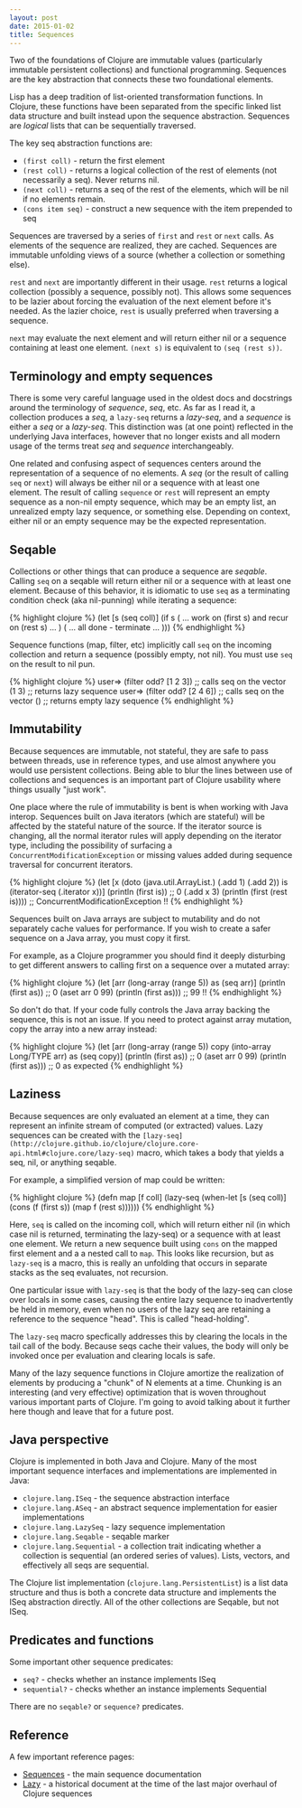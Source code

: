 ```yaml
---
layout: post
date: 2015-01-02
title: Sequences
---
```


Two of the foundations of Clojure are immutable values (particularly immutable persistent collections) and functional programming. Sequences are the key abstraction that connects these two foundational elements.

Lisp has a deep tradition of list-oriented transformation functions. In Clojure, these functions have been separated from the specific linked list data structure and built instead upon the sequence abstraction. Sequences are *logical* lists that can be sequentially traversed.

The key seq abstraction functions are:

- `(first coll)` - return the first element
- `(rest coll)` - returns a logical collection of the rest of elements (not necessarily a seq). Never returns nil. 
- `(next coll)` - returns a seq of the rest of the elements, which will be nil if no elements remain.
- `(cons item seq)` - construct a new sequence with the item prepended to seq

Sequences are traversed by a series of `first` and `rest` or `next` calls. As elements of the sequence are realized, they are cached. Sequences are immutable unfolding views of a source (whether a collection or something else).

`rest` and `next` are importantly different in their usage. `rest` returns a logical collection (possibly a sequence, possibly not). This allows some sequences to be lazier about forcing the evaluation of the next element before it's needed. As the lazier choice, `rest` is usually preferred when traversing a sequence. 

`next` may evaluate the next element and will return either nil or a sequence containing at least one element. `(next s)` is equivalent to `(seq (rest s))`.

## Terminology and empty sequences

There is some very careful language used in the oldest docs and docstrings around the terminology of *sequence*, *seq*, etc. As far as I read it, a collection produces a *seq*, a `lazy-seq` returns a *lazy-seq*, and a *sequence* is either a *seq* or a *lazy-seq*. This distinction was (at one point) reflected in the underlying Java interfaces, however that no longer exists and all modern usage of the terms treat *seq* and *sequence* interchangeably.

One related and confusing aspect of sequences centers around the representation of a sequence of no elements. A *seq* (or the result of calling `seq` or `next`) will always be either nil or a sequence with at least one element. The result of calling `sequence` or `rest` will represent an empty sequence as a non-nil empty sequence, which may be an empty list, an unrealized empty lazy sequence, or something else. Depending on context, either nil or an empty sequence may be the expected representation.

## Seqable

Collections or other things that can produce a sequence are *seqable*. Calling `seq` on a seqable will return either nil or a sequence with at least one element. Because of this behavior, it is idiomatic to use `seq` as a terminating condition check (aka nil-punning) while iterating a sequence:

{% highlight clojure %}
(let [s (seq coll)]
  (if s
    ( ... work on (first s) and recur on (rest s) ... )
    ( ... all done - terminate ... )))
{% endhighlight %}

Sequence functions (map, filter, etc) implicitly call `seq` on the incoming collection and return a sequence (possibly empty, not nil). You must use `seq` on the result to nil pun.

{% highlight clojure %}
user=> (filter odd? [1 2 3]) ;; calls seq on the vector
(1 3)                        ;; returns lazy sequence
user=> (filter odd? [2 4 6]) ;; calls seq on the vector
()                           ;; returns empty lazy sequence
{% endhighlight %}

## Immutability

Because sequences are immutable, not stateful, they are safe to pass between threads, use in reference types, and use almost anywhere you would use persistent collections. Being able to blur the lines between use of collections and sequences is an important part of Clojure usability where things usually "just work".

One place where the rule of immutability is bent is when working with Java interop. Sequences built on Java iterators (which are stateful) will be affected by the stateful nature of the source. If the iterator source is changing, all the normal iterator rules will apply depending on the iterator type, including the possibility of surfacing a `ConcurrentModificationException` or missing values added during sequence traversal for concurrent iterators. 

{% highlight clojure %}
(let [x (doto (java.util.ArrayList.)
              (.add 1)
			  (.add 2))
	  is (iterator-seq (.iterator x))]
  (println (first is))   ;; 0
  (.add x 3)
  (println (first (rest is))))
;; ConcurrentModificationException !!
{% endhighlight %}

Sequences built on Java arrays are subject to mutability and do not separately cache values for performance. If you wish to create a safer sequence on a Java array, you must copy it first.

For example, as a Clojure programmer you should find it deeply disturbing to get different answers to calling first on a sequence over a mutated array:

{% highlight clojure %}
(let [arr (long-array (range 5))
      as (seq arr)]
  (println (first as))    ;; 0
  (aset arr 0 99)
  (println (first as)))   ;; 99 !!
{% endhighlight %}

So don't do that. If your code fully controls the Java array backing the sequence, this is not an issue. If you need to protect against array mutation, copy the array into a new array instead:

{% highlight clojure %}
(let [arr (long-array (range 5))
      copy (into-array Long/TYPE arr)
      as (seq copy)]
  (println (first as))   ;; 0
  (aset arr 0 99)
  (println (first as)))   ;; 0 as expected
{% endhighlight %}

## Laziness 

Because sequences are only evaluated an element at a time, they can represent an infinite stream of computed (or extracted) values. Lazy sequences can be created with the `[lazy-seq](http://clojure.github.io/clojure/clojure.core-api.html#clojure.core/lazy-seq)` macro, which takes a body that yields a seq, nil, or anything seqable. 

For example, a simplified version of map could be written:

{% highlight clojure %}
(defn map [f coll]
   (lazy-seq
    (when-let [s (seq coll)]
      (cons (f (first s)) (map f (rest s))))))
{% endhighlight %}

Here, `seq` is called on the incoming coll, which will return either nil (in which case nil is returned, terminating the lazy-seq) or a sequence with at least one element. We return a new sequence built using `cons` on the mapped first element and a a nested call to `map`. This looks like recursion, but as `lazy-seq` is a macro, this is really an unfolding that occurs in separate stacks as the seq evaluates, not recursion.

One particular issue with `lazy-seq` is that the body of the lazy-seq can close over locals in some cases, causing the entire lazy sequence to inadvertently be held in memory, even when no users of the lazy seq are retaining a reference to the sequence "head". This is called "head-holding". 

The `lazy-seq` macro specfically addresses this by clearing the locals in the tail call of the body. Because seqs cache their values, the body will only be invoked once per evaluation and clearing locals is safe.

Many of the lazy sequence functions in Clojure amortize the realization of elements by producing a "chunk" of N elements at a time. Chunking is an interesting (and very effective) optimization that is woven throughout various important parts of Clojure. I'm going to avoid talking about it further here though and leave that for a future post.

## Java perspective

Clojure is implemented in both Java and Clojure. Many of the most important sequence interfaces and implementations are implemented in Java:

- `clojure.lang.ISeq` - the sequence abstraction interface
- `clojure.lang.ASeq` - an abstract sequence implementation for easier implementations
- `clojure.lang.LazySeq` - lazy sequence implementation
- `clojure.lang.Seqable` - seqable marker
- `clojure.lang.Sequential` - a collection trait indicating whether a collection is sequential (an ordered series of values). Lists, vectors, and effectively all seqs are sequential.

The Clojure list implementation (`clojure.lang.PersistentList`) is a list data structure and thus is both a concrete data structure and implements the ISeq abstraction directly. All of the other collections are Seqable, but not ISeq.

## Predicates and functions

Some important other sequence predicates:

- `seq?` - checks whether an instance implements ISeq
- `sequential?` - checks whether an instance implements Sequential

There are no `seqable?` or `sequence?` predicates.

## Reference

A few important reference pages:

- [Sequences](http://clojure.org/sequences) - the main sequence documentation
- [Lazy](http://clojure.org/lazy) - a historical document at the time of the last major overhaul of Clojure sequences

